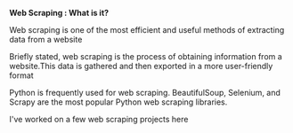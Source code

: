 **Web Scraping : What is it?**

Web scraping is one of the most efficient and useful methods of extracting data from a website

Briefly stated, web scraping is the process of obtaining information from a website.This data is gathered and then exported in a more user-friendly format

Python is frequently used for web scraping. BeautifulSoup, Selenium, and Scrapy are the most popular Python web scraping libraries.

I've worked on a few web scraping projects here
